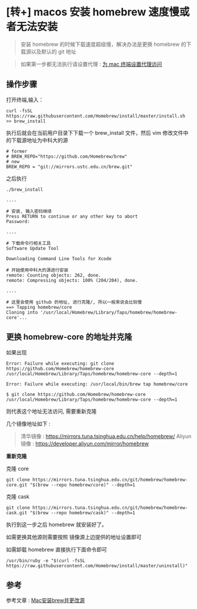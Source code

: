 # [转+] macos 安装 homebrew 速度慢或者无法安装


> 安装 homebrew 的时候下载速度超级慢，解决办法是更换 homebrew 的下载源以及默认的 git 地址

> 如果第一步都无法执行请设置代理 : [为 mac 终端设置代理访问](https://juejin.im/post/5e6c2c69e51d4527235b77d6)

## 操作步骤

打开终端,输入：

```
curl -fsSL https://raw.githubusercontent.com/Homebrew/install/master/install.sh >> brew_install
```

执行后就会在当前用户目录下下载一个 brew_install 文件，然后 vim 修改文件中的下载源地址为中科大的源

```
# former
# BREW_REPO="https://github.com/Homebrew/brew"
# new
BREW_REPO = "git://mirrors.ustc.edu.cn/brew.git"
```

之后执行

```
./brew_install

....

# 安装, 输入密码继续
Press RETURN to continue or any other key to abort
Password:

....

# 下载命令行相关工具
Software Update Tool

Downloading Command Line Tools for Xcode

# 开始使用中科大的源进行安装
remote: Counting objects: 262, done.
remote: Compressing objects: 100% (204/204), done.

....

# 这里会使用 github 的地址, 进行克隆/, 所以一般来说会比较慢
==> Tapping homebrew/core
Cloning into '/usr/local/Homebrew/Library/Taps/homebrew/homebrew-core'...
```

## 更换 homebrew-core 的地址并克隆

如果出现

```
Error: Failure while executing: git clone https://github.com/Homebrew/homebrew-core /usr/local/Homebrew/Library/Taps/homebrew/homebrew-core --depth=1

Error: Failure while executing: /usr/local/bin/brew tap homebrew/core

$ git clone https://github.com/Homebrew/homebrew-core /usr/local/Homebrew/Library/Taps/homebrew/homebrew-core --depth=1
```

则代表这个地址无法访问, 需要重新克隆

几个镜像地址如下 : 

> 清华镜像    : https://mirrors.tuna.tsinghua.edu.cn/help/homebrew/
> Aliyun镜像 : https://developer.aliyun.com/mirror/homebrew 

**重新克隆**

克隆 core
```
git clone https://mirrors.tuna.tsinghua.edu.cn/git/homebrew/homebrew-core.git "$(brew --repo homebrew/core)" --depth=1
```

克隆 cask
```
git clone https://mirrors.tuna.tsinghua.edu.cn/git/homebrew/homebrew-cask.git "$(brew --repo homebrew/cask)" --depth=1
```

执行到这一步之后 homebrew 就安装好了。

如需更换其他源则需要按照 镜像源上边提供的地址设置即可

如需卸载 homebrew 直接执行下面命令即可

```
/usr/bin/ruby -e "$(curl -fsSL https://raw.githubusercontent.com/Homebrew/install/master/uninstall)"  
```

## 参考
参考文章 : [Mac安装brew并更改源](https://www.jianshu.com/p/22820319f71b)